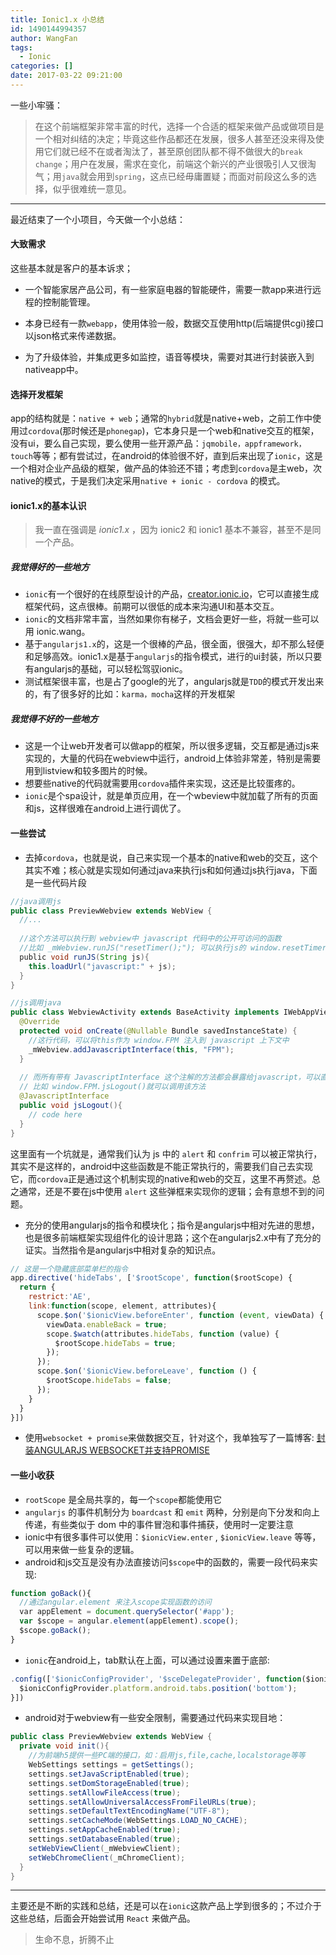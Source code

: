 ```yaml
---
title: Ionic1.x 小总结
id: 1490144994357
author: WangFan
tags:
  - Ionic
categories: []
date: 2017-03-22 09:21:00
---
```

一些小牢骚：
>在这个前端框架非常丰富的时代，选择一个合适的框架来做产品或做项目是一个相对纠结的决定；毕竟这些作品都还在发展，很多人甚至还没来得及使用它们就已经不在或者淘汰了，甚至原创团队都不得不做很大的`break change`；用户在发展，需求在变化，前端这个新兴的产业很吸引人又很淘气；用`java`就会用到`spring`，这点已经毋庸置疑；而面对前段这么多的选择，似乎很难统一意见。

---
最近结束了一个小项目，今天做一个小总结：
<!--more-->
#### 大致需求
这些基本就是客户的基本诉求；
- 一个智能家居产品公司，有一些家庭电器的智能硬件，需要一款app来进行远程的控制能管理。

- 本身已经有一款`webapp`，使用体验一般，数据交互使用http(后端提供cgi)接口以json格式来传递数据。

- 为了升级体验，并集成更多如监控，语音等模块，需要对其进行封装嵌入到nativeapp中。

#### 选择开发框架
app的结构就是：`native + web`；通常的`hybrid`就是native+web，之前工作中使用过`cordova`(那时候还是`phonegap`)，它本身只是一个web和native交互的框架，没有ui，要么自己实现，要么使用一些开源产品：`jqmobile，appframework，touch`等等；都有尝试过，在android的体验很不好，直到后来出现了`ionic`，这是一个相对企业产品级的框架，做产品的体验还不错；考虑到`cordova`是主web，次native的模式，于是我们决定采用`native + ionic - cordova` 的模式。

#### ionic1.x的基本认识
> 我一直在强调是 *ionic1.x* ，因为 ionic2 和 ionic1 基本不兼容，甚至不是同一个产品。

##### 我觉得好的一些地方
- `ionic`有一个很好的在线原型设计的产品，[creator.ionic.io](http://creator.ionic.io)，它可以直接生成框架代码，这点很棒。前期可以很低的成本来沟通UI和基本交互。
- `ionic`的文档非常丰富，当然如果你有梯子，文档会更好一些，将就一些可以用 ionic.wang。
- 基于`angularjs1.x`的，这是一个很棒的产品，很全面，很强大，却不那么轻便和足够高效。ionic1.x是基于`angularjs`的指令模式，进行的ui封装，所以只要有angularjs的基础，可以轻松驾驭ionic。
- 测试框架很丰富，也是占了google的光了，angularjs就是`TDD`的模式开发出来的，有了很多好的比如：`karma，mocha`这样的开发框架

##### 我觉得不好的一些地方
- 这是一个让web开发者可以做app的框架，所以很多逻辑，交互都是通过js来实现的，大量的代码在webview中运行，android上体验非常差，特别是需要用到listview和较多图片的时候。
- 想要些native的代码就需要用`cordova`插件来实现，这还是比较蛋疼的。
- `ionic`是个spa设计，就是单页应用，在一个wbeview中就加载了所有的页面和js，这样很难在android上进行调优了。

#### 一些尝试
- 去掉`cordova`，也就是说，自己来实现一个基本的native和web的交互，这个其实不难；核心就是实现如何通过java来执行js和如何通过js执行java，下面是一些代码片段 

```java
//java调用js
public class PreviewWebview extends WebView {
  //...
  
  //这个方法可以执行到 webview中 javascript 代码中的公开可访问的函数
  //比如 _mWebview.runJS("resetTimer();"); 可以执行js的 window.resetTimer() 函数
  public void runJS(String js){
    this.loadUrl("javascript:" + js);
  }
}

```
```java
//js调用java
public class WebviewActivity extends BaseActivity implements IWebAppView, ICheckVersionView{
  @Override
  protected void onCreate(@Nullable Bundle savedInstanceState) {
    //这行代码，可以将this作为 window.FPM 注入到 javascript 上下文中
    _mWebview.addJavascriptInterface(this, "FPM");
  }
  
  // 而所有带有 JavascriptInterface 这个注解的方法都会暴露给javascript，可以直接调用
  // 比如 window.FPM.jsLogout()就可以调用该方法
  @JavascriptInterface
  public void jsLogout(){
    // code here
  }
}
```
这里面有一个坑就是，通常我们认为 js 中的 `alert` 和 `confrim` 可以被正常执行，其实不是这样的，android中这些函数是不能正常执行的，需要我们自己去实现它，而`cordova`正是通过这个机制实现的native和web的交互，这里不再赘述。总之通常，还是不要在js中使用 `alert` 这些弹框来实现你的逻辑；会有意想不到的问题。

- 充分的使用angularjs的指令和模块化；指令是angularjs中相对先进的思想，也是很多前端框架实现组件化的设计思路；这个在angularjs2.x中有了充分的证实。当然指令是angularjs中相对复杂的知识点。

```javascript
// 这是一个隐藏底部菜单栏的指令
app.directive('hideTabs', ['$rootScope', function($rootScope) {
  return {
    restrict:'AE',
    link:function(scope, element, attributes){
      scope.$on('$ionicView.beforeEnter', function (event, viewData) {
        viewData.enableBack = true;
        scope.$watch(attributes.hideTabs, function (value) {
          $rootScope.hideTabs = true;
        });
      });
      scope.$on('$ionicView.beforeLeave', function () {
        $rootScope.hideTabs = false;
      });
    }
  }
}])
```
- 使用`websocket + promise`来做数据交互，针对这个，我单独写了一篇博客: [封装ANGULARJS WEBSOCKET并支持PROMISE](http://blog.yunplus.io/posts/%E5%B0%81%E8%A3%85Angularjs-Websocket%E5%B9%B6%E6%94%AF%E6%8C%81Promise/)

#### 一些小收获
- `rootScope` 是全局共享的，每一个`scope`都能使用它
- `angularjs` 的事件机制分为 `boardcast` 和 `emit` 两种，分别是向下分发和向上传递，有些类似于 dom 中的事件冒泡和事件捕获，使用时一定要注意
- ionic中有很多事件可以使用：`$ionicView.enter` , `$ionicView.leave` 等等，可以用来做一些复杂的逻辑。
- android和js交互是没有办法直接访问`$scope`中的函数的，需要一段代码来实现:
```javascript
function goBack(){
  //通过angular.element 来注入scope实现函数的访问
  var appElement = document.querySelector('#app');
  var $scope = angular.element(appElement).scope();
  $scope.goBack();
}
```
- `ionic`在android上，tab默认在上面，可以通过设置来置于底部:
```javascript
.config(['$ionicConfigProvider', '$sceDelegateProvider', function($ionicConfigProvider, $sceDelegateProvider){
  $ionicConfigProvider.platform.android.tabs.position('bottom');
}])
```
- android对于webview有一些安全限制，需要通过代码来实现目地：
```java
public class PreviewWebview extends WebView {
  private void init(){
    //为前端h5提供一些PC端的接口，如：启用js,file,cache,localstorage等等
    WebSettings settings = getSettings();
    settings.setJavaScriptEnabled(true);
    settings.setDomStorageEnabled(true);
    settings.setAllowFileAccess(true);
    settings.setAllowUniversalAccessFromFileURLs(true);
    settings.setDefaultTextEncodingName("UTF-8");
    settings.setCacheMode(WebSettings.LOAD_NO_CACHE);
    settings.setAppCacheEnabled(true);
    settings.setDatabaseEnabled(true);
    setWebViewClient(_mWebviewClient);
    setWebChromeClient(_mChromeClient);
  }
}
```

--- 
主要还是不断的实践和总结，还是可以在`ionic`这款产品上学到很多的；不过介于这些总结，后面会开始尝试用 `React` 来做产品。

>生命不息，折腾不止